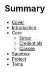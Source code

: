 # Summary

* [Cover](README.md)
* [Introduction](documentation/Introduction.md)
* Core
   * [Setup](documentation/Setup.md)
   * [Credentials](documentation/Credentials.md)
   * [Classes](documentation/Classes.md)
* [Sandbox](documentation/Sandbox.md)
* [Project](documentation/Project.md)
* Temp

